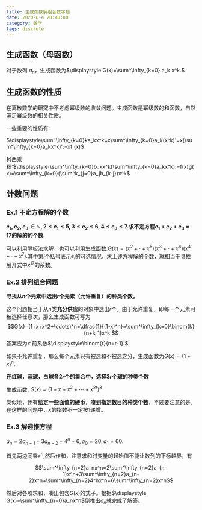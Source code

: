 ```yaml
---
title: 生成函数解组合数学题
date: 2020-6-4 20:40:00
category: 数学
tags: discrete
---
```


<script type="text/javascript" src="/js/config.js" defer></script>
<script id="Mathjax-script" type="text/javascript" defer src="/js/mathjax/tex-svg.js"></script>
<!--more-->

## 生成函数（母函数）

对于数列 ${a_n}$，生成函数为$\displaystyle G(x)=\sum^\infty_{k=0} a_k x^k.$

## 生成函数的性质

在离散数学的研究中不考虑幂级数的收敛问题。生成函数是幂级数的和函数，自然满足幂级数的相关性质。

一些重要的性质有:

$\displaystyle\sum^\infty_{k=0}ka_kx^k=x\sum^\infty_{k=0}a_k(x^k)'=x(\sum^\infty_{k=0}a_kx^k)':=xf'(x)$

柯西乘积:$\displaystyle(\sum^\infty_{k=0}b_kx^k(\sum^\infty_{k=0}a_kx^k):=f(x)g(x)=\sum^\infty_{k=0}(\sum^k_{j=0}a_jb_{k-j})x^k$

## 计数问题
### Ex.1 不定方程解的个数

**$e_1,e_2,e_3\in \mathbb{N}, 2\le e_1\le 5,3\le e_2\le 6,4\le e_3\le 7.$求不定方程$e_1+e_2+e_3=17$的解的的个数.**

可以利用隔板法求解，也可以利用生成函数.$G(x)=(x^2+\cdot +x^5)(x^3+\cdot +x^6)(x^4+\cdot +x^7).$其中第$i$个括号表示$e_i$的可选情况，求上述方程解的个数，就相当于寻找展开式中$x^{17}$的系数。

### Ex.2 排列组合问题

**寻找从$n$个元素中选出$r$个元素（允许重复）的种类个数。**

这个问题相当于从$n$类**充分供应**的对象中选出$r$个。由于允许重复，即每一个元素可被选择任意次，那么生成函数可写为
$$G(x)=(1+x+x^2+\cdots)^n=\dfrac{1}{(1-x)^n}=\sum^\infty_{k=0}\binom{k}{n+k-1}x^k.$$
答案应为$x^r$前系数$\displaystyle\binom{r}{n+r-1}.$

如果不允许重复，那么每个元素只有被选和不被选之分，生成函数为$G(x)=(1+x)^n.$

**在红球，蓝球，白球各$2r$个的集合中，选择$3r$个球的种类个数**

生成函数: $G(x)=(1+x+x^2+\cdots+x^{2r})^3$

类似地，还有**给定一些面值的硬币，凑到指定数目的种类个数**，不过要注意的是,在这样的问题中，$x$的指数不一定按$1$递增。

### Ex.3 解递推方程

$a_n=2a_{n-1}+3a_{n-2}+4^n+6,a_0=20,a_1=60.$

首先两边同乘$x^n$,然后作和，注意求和时变量的起始值不能让数列的下标越界，有

$$\sum^\infty_{n=2}a_nx^n=2\sum^\infty_{n=2}a_{n-1}x^n+3\sum^\infty_{n=2}a_{n-2}x^n+\sum^\infty_{n=2}4^nx^n+6\sum^\infty_{n=2}x^n$$

然后对各项求和，凑出包含$G(x)$的式子。根据$\displaystyle G(x)=\sum^\infty_{n=0}a_nx^n$倒推出$a_n$就完成了解答。